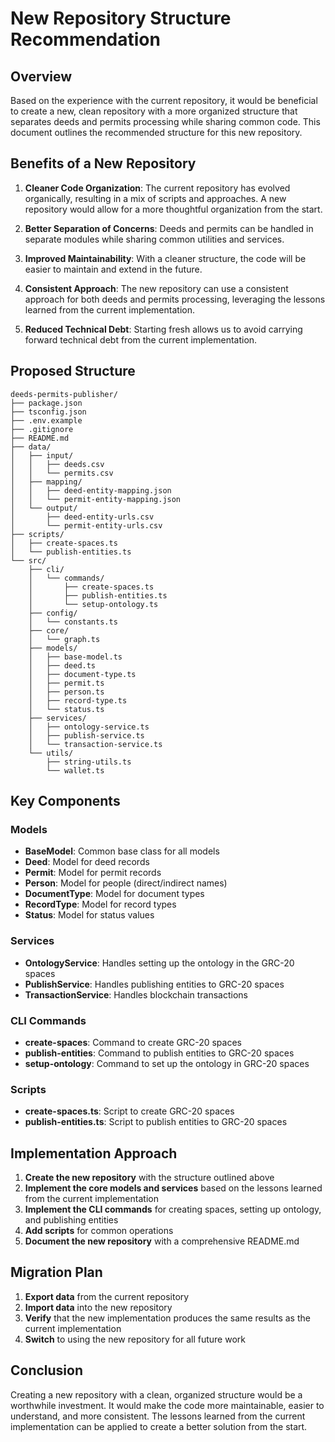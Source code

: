 # New Repository Structure Recommendation

## Overview

Based on the experience with the current repository, it would be beneficial to create a new, clean repository with a more organized structure that separates deeds and permits processing while sharing common code. This document outlines the recommended structure for this new repository.

## Benefits of a New Repository

1. **Cleaner Code Organization**: The current repository has evolved organically, resulting in a mix of scripts and approaches. A new repository would allow for a more thoughtful organization from the start.

2. **Better Separation of Concerns**: Deeds and permits can be handled in separate modules while sharing common utilities and services.

3. **Improved Maintainability**: With a cleaner structure, the code will be easier to maintain and extend in the future.

4. **Consistent Approach**: The new repository can use a consistent approach for both deeds and permits processing, leveraging the lessons learned from the current implementation.

5. **Reduced Technical Debt**: Starting fresh allows us to avoid carrying forward technical debt from the current implementation.

## Proposed Structure

```
deeds-permits-publisher/
├── package.json
├── tsconfig.json
├── .env.example
├── .gitignore
├── README.md
├── data/
│   ├── input/
│   │   ├── deeds.csv
│   │   └── permits.csv
│   ├── mapping/
│   │   ├── deed-entity-mapping.json
│   │   └── permit-entity-mapping.json
│   └── output/
│       ├── deed-entity-urls.csv
│       └── permit-entity-urls.csv
├── scripts/
│   ├── create-spaces.ts
│   └── publish-entities.ts
└── src/
    ├── cli/
    │   └── commands/
    │       ├── create-spaces.ts
    │       ├── publish-entities.ts
    │       └── setup-ontology.ts
    ├── config/
    │   └── constants.ts
    ├── core/
    │   └── graph.ts
    ├── models/
    │   ├── base-model.ts
    │   ├── deed.ts
    │   ├── document-type.ts
    │   ├── permit.ts
    │   ├── person.ts
    │   ├── record-type.ts
    │   └── status.ts
    ├── services/
    │   ├── ontology-service.ts
    │   ├── publish-service.ts
    │   └── transaction-service.ts
    └── utils/
        ├── string-utils.ts
        └── wallet.ts
```

## Key Components

### Models

- **BaseModel**: Common base class for all models
- **Deed**: Model for deed records
- **Permit**: Model for permit records
- **Person**: Model for people (direct/indirect names)
- **DocumentType**: Model for document types
- **RecordType**: Model for record types
- **Status**: Model for status values

### Services

- **OntologyService**: Handles setting up the ontology in the GRC-20 spaces
- **PublishService**: Handles publishing entities to GRC-20 spaces
- **TransactionService**: Handles blockchain transactions

### CLI Commands

- **create-spaces**: Command to create GRC-20 spaces
- **publish-entities**: Command to publish entities to GRC-20 spaces
- **setup-ontology**: Command to set up the ontology in GRC-20 spaces

### Scripts

- **create-spaces.ts**: Script to create GRC-20 spaces
- **publish-entities.ts**: Script to publish entities to GRC-20 spaces

## Implementation Approach

1. **Create the new repository** with the structure outlined above
2. **Implement the core models and services** based on the lessons learned from the current implementation
3. **Implement the CLI commands** for creating spaces, setting up ontology, and publishing entities
4. **Add scripts** for common operations
5. **Document the new repository** with a comprehensive README.md

## Migration Plan

1. **Export data** from the current repository
2. **Import data** into the new repository
3. **Verify** that the new implementation produces the same results as the current implementation
4. **Switch** to using the new repository for all future work

## Conclusion

Creating a new repository with a clean, organized structure would be a worthwhile investment. It would make the code more maintainable, easier to understand, and more consistent. The lessons learned from the current implementation can be applied to create a better solution from the start.
